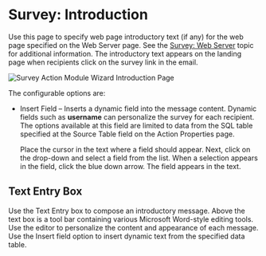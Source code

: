 # Survey: Introduction

Use this page to specify web page introductory text (if any) for the web page specified on the Web
Server page. See the
[Survey: Web Server](/docs/accessanalyzer/11.6/enterpriseauditor/admin/action/survey/webserver.md)
topic for additional information. The introductory text appears on the landing page when recipients
click on the survey link in the email.

![Survey Action Module Wizard Introduction Page](/img/versioned_docs/enterpriseauditor_11.6/enterpriseauditor/admin/action/survey/introduction.webp)

The configurable options are:

- Insert Field – Inserts a dynamic field into the message content. Dynamic fields such as
  **username** can personalize the survey for each recipient. The options available at this field
  are limited to data from the SQL table specified at the Source Table field on the Action
  Properties page.

    Place the cursor in the text where a field should appear. Next, click on the drop-down and
    select a field from the list. When a selection appears in the field, click the blue down arrow.
    The field appears in the text.

## Text Entry Box

Use the Text Entry box to compose an introductory message. Above the text box is a tool bar
containing various Microsoft Word-style editing tools. Use the editor to personalize the content and
appearance of each message. Use the Insert field option to insert dynamic text from the specified
data table.
